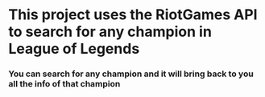 # This project uses the RiotGames API to search for any champion in League of Legends

### You can search for any champion and it will bring back to you all the info of that champion
